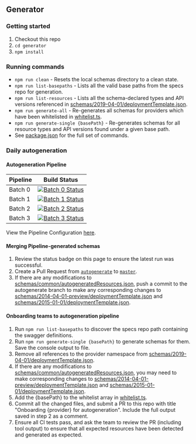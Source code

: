 ## Generator

### Getting started
1. Checkout this repo
2. `cd generator`
3. `npm install`

### Running commands
* `npm run clean` - Resets the local schemas directory to a clean state.
* `npm run list-basepaths` - Lists all the valid base paths from the specs repo for generation.
* `npm run list-resources` - Lists all the schema-declared types and API versions referenced in [schemas/2019-04-01/deploymentTemplate.json](/schemas/2019-04-01/deploymentTemplate.json).
* `npm run generate-all` - Re-generates all schemas for providers which have been whitelisted in [whitelist.ts](./whitelist.ts).
* `npm run generate-single {basePath}` - Re-generates schemas for all resource types and API versions found under a given base path.
* See [package.json](./package.json) for the full set of commands.

### Daily autogeneration

#### Autogeneration Pipeline
| Pipeline | Build Status  |
|----------|---------------|
| Batch 0  | [![Batch 0 Status](https://dev.azure.com/azure/azure-resource-manager-schemas/_apis/build/status/Autogenerate%20(Batch%200)?branchName=autogenerate)](https://dev.azure.com/azure/azure-resource-manager-schemas/_build/latest?definitionId=58&branchName=autogenerate) |
| Batch 1  | [![Batch 1 Status](https://dev.azure.com/azure/azure-resource-manager-schemas/_apis/build/status/Autogenerate%20(Batch%201)?branchName=autogenerate)](https://dev.azure.com/azure/azure-resource-manager-schemas/_build/latest?definitionId=59&branchName=autogenerate) |
| Batch 2  | [![Batch 2 Status](https://dev.azure.com/azure/azure-resource-manager-schemas/_apis/build/status/Autogenerate%20(Batch%202)?branchName=autogenerate)](https://dev.azure.com/azure/azure-resource-manager-schemas/_build/latest?definitionId=60&branchName=autogenerate) |
| Batch 3  | [![Batch 3 Status](https://dev.azure.com/azure/azure-resource-manager-schemas/_apis/build/status/Autogenerate%20(Batch%203)?branchName=autogenerate)](https://dev.azure.com/azure/azure-resource-manager-schemas/_build/latest?definitionId=61&branchName=autogenerate) |

View the Pipeline Configuration [here](/azure-pipelines-autogen.yml).

#### Merging Pipeline-generated schemas

1. Review the status badge on this page to ensure the latest run was successful.
2. Create a Pull Request from [`autogenerate`](https://github.com/Azure/azure-resource-manager-schemas/tree/autogenerate) to [`master`](https://github.com/Azure/azure-resource-manager-schemas/tree/master).
3. If there are any modifications to [schemas/common/autogeneratedResources.json](/schemas/common/autogeneratedResources.json), push a commit to the autogenerate branch to make any corresponding changes to [schemas/2014-04-01-preview/deploymentTemplate.json](/schemas/2014-04-01-preview/deploymentTemplate.json) and [schemas/2015-01-01/deploymentTemplate.json](/schemas/2015-01-01/deploymentTemplate.json).

#### Onboarding teams to autogeneration pipeline

1. Run `npm run list-basepaths` to discover the specs repo path containing the swagger definitions.
2. Run `npm run generate-single {basePath}` to generate schemas for them. Save the console output to file.
3. Remove all references to the provider namespace from [schemas/2019-04-01/deploymentTemplate.json](/schemas/2019-04-01/deploymentTemplate.json).
4. If there are any modifications to [schemas/common/autogeneratedResources.json](/schemas/common/autogeneratedResources.json), you may need to make corresponding changes to [schemas/2014-04-01-preview/deploymentTemplate.json](/schemas/2014-04-01-preview/deploymentTemplate.json) and [schemas/2015-01-01/deploymentTemplate.json](/schemas/2015-01-01/deploymentTemplate.json).
5. Add the {basePath} to the whitelist array in [whitelist.ts](./whitelist.ts).
6. Commit all the changed files, and submit a PR to this repo with title "Onboarding {provider} for autogeneration". Include the full output saved in step 2 as a comment.
7. Ensure all CI tests pass, and ask the team to review the PR (including tool output) to ensure that all expected resources have been detected and generated as expected.